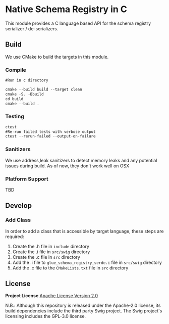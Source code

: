 # Native Schema Registry in C 

This module provides a C language based API for the schema registry serializer / de-serializers.

## Build
We use CMake to build the targets in this module.

### Compile
```asm
#Run in c directory

cmake --build build --target clean 
cmake -S. -Bbuild 
cd build 
cmake --build .
```
### Testing
```asm
ctest 
#Re-run failed tests with verbose output
ctest --rerun-failed --output-on-failure
```

### Sanitizers
We use address,leak sanitizers to detect memory leaks and any potential issues during build. As of now, they don't work well on OSX

### Platform Support

TBD

## Develop

### Add Class
In order to add a class that is accessible by target language, these steps are required:
1. Create the .h file in `include` directory
2. Create the .i file in `src/swig` directory
3. Create the .c file in `src` directory 
4. Add the .i file to `glue_schema_registry_serde.i` file in `src/swig` directory
5. Add the .c file to the `CMakeLists.txt` file in `src` directory

## License

**Project License** [Apache License Version 2.0](https://github.com/awslabs/aws-glue-schema-registry/blob/master/LICENSE.txt)

N.B.: Although this repository is released under the Apache-2.0 license, its build dependencies include the third party Swig project. The Swig project's licensing includes the GPL-3.0 license.
